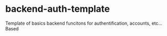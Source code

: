 # backend-auth-template
Template of basics backend funcitons for authentification, accounts, etc... Based
